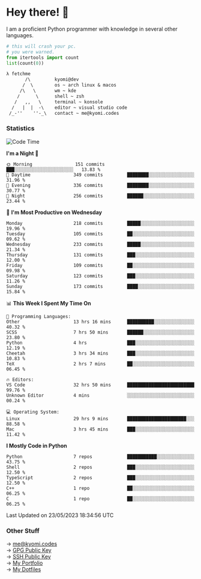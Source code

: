 # Hey there! 👋

I am a proficient Python programmer with knowledge in several other languages.

```py
# this will crash your pc.
# you were warned.
from itertools import count
list(count(0))
```

```txt
λ fetchme
       /\         kyomi@dev
      /  \        os ~ arch linux & macos
     /\   \       wm ~ kde
    /      \      shell ~ zsh
   /   ,,   \     terminal ~ konsole
  /   |  |  -\    editor ~ visual studio code
 /_-''    ''-_\   contact ~ me@kyomi.codes
```

### Statistics
<!--START_SECTION:waka-->
![Code Time](http://img.shields.io/badge/Code%20Time-110%20hrs%2046%20mins-blue)

**I'm a Night 🦉** 

```text
🌞 Morning                151 commits         ███░░░░░░░░░░░░░░░░░░░░░░   13.83 % 
🌆 Daytime                349 commits         ████████░░░░░░░░░░░░░░░░░   31.96 % 
🌃 Evening                336 commits         ████████░░░░░░░░░░░░░░░░░   30.77 % 
🌙 Night                  256 commits         ██████░░░░░░░░░░░░░░░░░░░   23.44 % 
```
📅 **I'm Most Productive on Wednesday** 

```text
Monday                   218 commits         █████░░░░░░░░░░░░░░░░░░░░   19.96 % 
Tuesday                  105 commits         ██░░░░░░░░░░░░░░░░░░░░░░░   09.62 % 
Wednesday                233 commits         █████░░░░░░░░░░░░░░░░░░░░   21.34 % 
Thursday                 131 commits         ███░░░░░░░░░░░░░░░░░░░░░░   12.00 % 
Friday                   109 commits         ██░░░░░░░░░░░░░░░░░░░░░░░   09.98 % 
Saturday                 123 commits         ███░░░░░░░░░░░░░░░░░░░░░░   11.26 % 
Sunday                   173 commits         ████░░░░░░░░░░░░░░░░░░░░░   15.84 % 
```


📊 **This Week I Spent My Time On** 

```text
💬 Programming Languages: 
Other                    13 hrs 16 mins      ██████████░░░░░░░░░░░░░░░   40.32 % 
SCSS                     7 hrs 50 mins       ██████░░░░░░░░░░░░░░░░░░░   23.80 % 
Python                   4 hrs               ███░░░░░░░░░░░░░░░░░░░░░░   12.19 % 
Cheetah                  3 hrs 34 mins       ███░░░░░░░░░░░░░░░░░░░░░░   10.83 % 
TeX                      2 hrs 7 mins        ██░░░░░░░░░░░░░░░░░░░░░░░   06.45 % 

🔥 Editors: 
VS Code                  32 hrs 50 mins      █████████████████████████   99.76 % 
Unknown Editor           4 mins              ░░░░░░░░░░░░░░░░░░░░░░░░░   00.24 % 

💻 Operating System: 
Linux                    29 hrs 9 mins       ██████████████████████░░░   88.58 % 
Mac                      3 hrs 45 mins       ███░░░░░░░░░░░░░░░░░░░░░░   11.42 % 
```

**I Mostly Code in Python** 

```text
Python                   7 repos             ███████████░░░░░░░░░░░░░░   43.75 % 
Shell                    2 repos             ███░░░░░░░░░░░░░░░░░░░░░░   12.50 % 
TypeScript               2 repos             ███░░░░░░░░░░░░░░░░░░░░░░   12.50 % 
C++                      1 repo              ██░░░░░░░░░░░░░░░░░░░░░░░   06.25 % 
C                        1 repo              ██░░░░░░░░░░░░░░░░░░░░░░░   06.25 % 
```




 Last Updated on 23/05/2023 18:34:56 UTC
<!--END_SECTION:waka-->

### Other Stuff

→ [me@kyomi.codes](mailto:me@kyomi.codes)\
→ [GPG Public Key](https://github.com/bitterteriyaki.gpg)\
→ [SSH Public Key](https://github.com/bitterteriyaki.keys)\
→ [My Portfolio](https://kyomi.codes)\
→ [My Dotfiles](https://github.com/bitterteriyaki/dotfiles)

